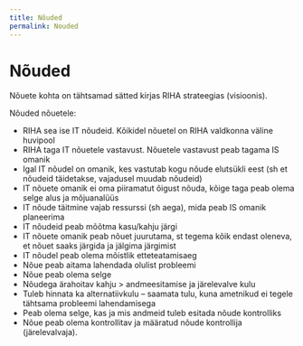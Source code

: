 ```yaml
---
title: Nõuded
permalink: Nouded
---
```


# Nõuded

Nõuete kohta on tähtsamad sätted kirjas RIHA strateegias (visioonis).

Nõuded nõuetele:

- RIHA sea ise IT nõudeid. Kõikidel nõuetel on RIHA valdkonna väline huvipool
- RIHA taga IT nõuetele vastavust. Nõuetele vastavust peab tagama IS omanik
- Igal IT nõudel on omanik, kes vastutab kogu nõude elutsükli eest (sh et nõudeid täidetakse, vajadusel muudab nõudeid)
- IT nõuete omanik ei oma piiramatut õigust nõuda, kõige taga peab olema selge alus ja mõjuanalüüs
- IT nõude täitmine vajab ressurssi (sh aega), mida peab IS omanik planeerima
- IT nõudeid peab mõõtma kasu/kahju järgi
- IT nõuete omanik peab nõuet juurutama, st tegema kõik endast oleneva, et nõuet saaks järgida ja jälgima järgimist
- IT nõudel peab olema mõistlik etteteatamisaeg
- Nõue peab aitama lahendada olulist probleemi
- Nõue peab olema selge
- Nõudega ärahoitav kahju > andmeesitamise ja järelevalve kulu
- Tuleb hinnata ka alternatiivkulu – saamata tulu, kuna ametnikud ei tegele tähtsama probleemi lahendamisega
- Peab olema selge, kas ja mis andmeid tuleb esitada nõude kontrolliks
- Nõue peab olema kontrollitav ja määratud nõude kontrollija (järelevalvaja).
